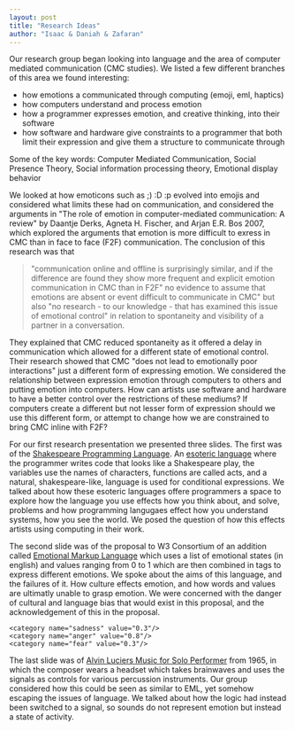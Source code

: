 ```yaml
---
layout: post
title: "Research Ideas"
author: "Isaac & Daniah & Zafaran"
---
```


Our research group began looking into language and the area of computer mediated communication (CMC studies).
We listed a few different branches of this area we found interesting:
* how emotions a communicated through computing (emoji, eml, haptics)
* how  computers understand and process emotion 
* how a programmer expresses emotion, and creative thinking, into their software
* how software and hardware give constraints to a programmer that both limit their expression and give them a structure to communicate through


Some of the key words: Computer Mediated Communication, Social Presence Theory, Social information processing theory, Emotional display behavior 


We looked at how emoticons such as ;) :D :p evolved into emojis and considered what limits these had on communication, and considered the arguments in "The role of emotion in computer-mediated
communication: A review" by Daantje Derks, Agneta H. Fischer, and Arjan E.R. Bos 2007, which explored the arguments that emotion is more difficult to exress in CMC than in face to face (F2F) communication. The conclusion of this research was that 
>"communication online and offline is surprisingly similar, and if the difference are found they show more frequent and explicit emotion communication in CMC than in F2F"
>no evidence to assume that emotions are absent or event difficult to communicate in CMC" but also "no research - to our knowledge - that has examined this issue of emotional control" in relation to spontaneity and visibility of a partner in a conversation.

They explained that CMC reduced spontaneity as it offered a delay in communication which allowed for a different state of emotional control. Their research showed that CMC "does not lead to emotionally poor interactions" just a different form of expressing emotion. We considered the relationship between expression emotion through computers to others and putting emotion into computers. How can artists use software and hardware to have a better control over the restrictions of these mediums? If computers create a different but not lesser form of expression should we use this different form, or attempt to change how we are constrained to bring CMC inline with F2F?

For our first research presentation we presented three slides. The first was of the [Shakespeare Programming Language](http://shakespearelang.sourceforge.net/). An [esoteric language](https://esolangs.org/wiki/Main_Page) where the programmer writes code that looks like a Shakespeare play, the variables use the names of characters, functions are called acts, and a natural, shakespeare-like, language is used for conditional expressions. We talked about how these esoteric languages offere programmers a space to explore how the language you use effects how you think about, and solve, problems and how programming langugaes effect how you understand systems, how you see the world. We posed the question of how this effects artists using computing in their work.

The second slide was of the proposal to W3 Consortium of an addition called [Emotional Markup Language](https://www.w3.org/TR/emotionml/) which uses a list of emotional states (in english) and values ranging from 0 to 1 which are then combined in tags to express different emotions. We spoke about the aims of this language, and the failures of it. How culture effects emotion, and how words and values are ultimatly unable to grasp emotion. We were concerned with the danger of cultural and language bias that would exist in this proposal, and the acknowledgement of this in the proposal. 

><emotion category-set="http://www.w3.org/TR/emotion-voc/xml#big6">
    <category name="sadness" value="0.3"/>
    <category name="anger" value="0.8"/>
    <category name="fear" value="0.3"/>
</emotion>

The last slide was of [Alvin Luciers Music for Solo Performer](https://www.youtube.com/watch?v=bIPU2ynqy2Y) from 1965, in which the composer wears a headset which takes brainwaves and uses the signals as controls for various percussion instruments. Our group considered how this could be seen as similar to EML, yet somehow escaping the issues of language. We talked about how the logic had instead been switched to a signal, so sounds do not represent emotion but instead a state of activity. 